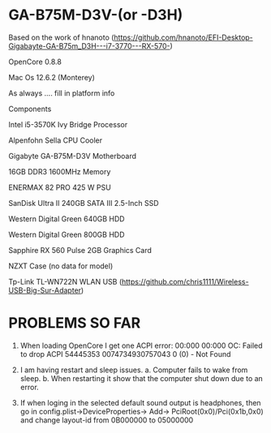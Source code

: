 # GA-B75M-D3V-(or -D3H)

Based on the work of hnanoto (https://github.com/hnanoto/EFI-Desktop-Gigabayte-GA-B75m_D3H---i7-3770---RX-570-)

OpenCore 0.8.8 

Mac Os 12.6.2 (Monterey)


As always .... fill in platform info


Components

Intel i5-3570K Ivy Bridge Processor

Alpenfohn Sella CPU Cooler 

Gigabyte GA-B75M-D3V Motherboard

16GB  DDR3 1600MHz Memory 

ENERMAX 82 PRO 425 W PSU

SanDisk Ultra II 240GB SATA III 2.5-Inch SSD 

Western Digital Green 640GB HDD

Western Digital Green 800GB HDD

Sapphire RX 560 Pulse 2GB Graphics Card

NZXT Case (no data for model)

Tp-Link TL-WN722N WLAN USB (https://github.com/chris1111/Wireless-USB-Big-Sur-Adapter)


# PROBLEMS SO FAR
1. When loading OpenCore I get one ACPI error:
00:000 00:000 OC: Failed to drop ACPI 54445353 0074734930757043 0 (0) - Not Found

2. I am having restart and sleep issues.
a. Computer fails to wake from sleep. 
b. When restarting it show that the computer shut down due to an error. 

3. If when loging in the selected default sound output is headphones, then go in config.plist->DeviceProperties-> Add-> PciRoot(0x0)/Pci(0x1b,0x0) and change layout-id from 0B000000 to 05000000   
